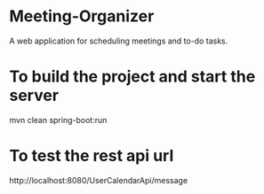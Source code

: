 # Meeting-Organizer
A web application for scheduling meetings and to-do tasks.

# To build the project and start the server
mvn clean spring-boot:run

# To test the rest api url
http://localhost:8080/UserCalendarApi/message
